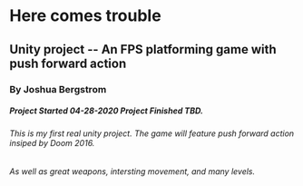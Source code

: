 # Here comes trouble
## Unity project -- An FPS platforming game with push forward action
### By Joshua Bergstrom
##### Project Started 04-28-2020  Project Finished TBD.
###### This is my first real unity project. The game will feature push forward action insiped by Doom 2016.
###### As well as great weapons, intersting movement, and many levels.
